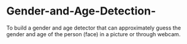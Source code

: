 # Gender-and-Age-Detection-
To build a gender and age detector that can approximately guess the gender and age of the person (face) in a picture or through webcam.
